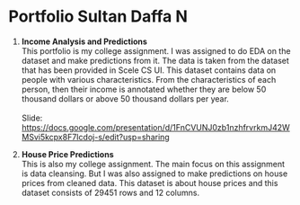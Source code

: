 # Portfolio Sultan Daffa N

1. **Income Analysis and Predictions** <br/>
   This portfolio is my college assignment. I was assigned to do EDA on the dataset and make predictions from it. The data is taken from the dataset that has been provided in Scele CS UI. This dataset contains data on people with various characteristics. From the characteristics of each person, then their income is annotated whether they are below 50 thousand dollars or above 50 thousand dollars per year. <br/><br/>
Slide: https://docs.google.com/presentation/d/1FnCVUNJ0zb1nzhfrvrkmJ42WMSvi5kcpx8F7Icdoj-s/edit?usp=sharing

2. **House Price Predictions** <br/>
   This is also my college assignment. The main focus on this assignment is data cleansing. But I was also assigned to make predictions on house prices from cleaned data. This dataset is about house prices and this dataset consists of 29451 rows and 12 columns.
